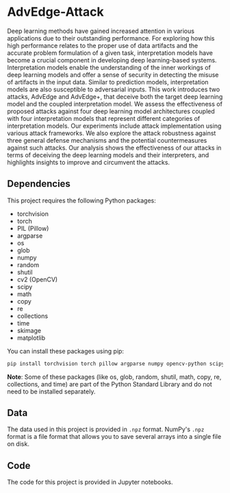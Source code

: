 # AdvEdge-Attack

Deep learning methods have gained increased attention in various applications due to their outstanding performance. For exploring how this high performance relates to the proper use of data artifacts and the accurate problem formulation of a given task, interpretation models have become a crucial component in developing deep learning-based systems. Interpretation models enable the understanding of the inner workings of deep learning models and offer a sense of security in detecting the misuse of artifacts in the input data. Similar to prediction models, interpretation models are also susceptible to adversarial inputs. This work introduces two attacks, AdvEdge and AdvEdge+, that deceive both the target deep learning model and the coupled interpretation model. We assess the effectiveness of proposed attacks against four deep learning model architectures coupled with four interpretation models that represent different categories of interpretation models. Our experiments include attack implementation using various attack frameworks. We also explore the attack robustness against three general defense mechanisms and the potential countermeasures against such attacks. Our analysis shows the effectiveness of our attacks in terms of deceiving the deep learning models and their interpreters, and highlights insights to improve and circumvent the attacks.


## Dependencies

This project requires the following Python packages:

- torchvision
- torch
- PIL (Pillow)
- argparse
- os
- glob
- numpy
- random
- shutil
- cv2 (OpenCV)
- scipy
- math
- copy
- re
- collections
- time
- skimage
- matplotlib

You can install these packages using pip:

```bash
pip install torchvision torch pillow argparse numpy opencv-python scipy matplotlib scikit-image
```

**Note**: Some of these packages (like os, glob, random, shutil, math, copy, re, collections, and time) are part of the Python Standard Library and do not need to be installed separately.

## Data

The data used in this project is provided in `.npz` format. NumPy's `.npz` format is a file format that allows you to save several arrays into a single file on disk.

## Code

The code for this project is provided in Jupyter notebooks.




